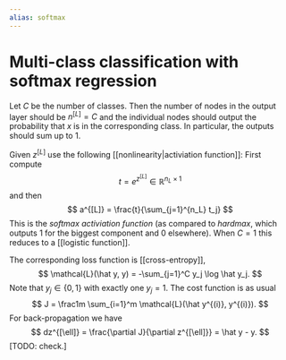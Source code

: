```yaml
---
alias: softmax
---
```

# Multi-class classification with softmax regression

Let $C$ be the number of classes. Then the number of nodes in the output layer should be $n^{[L]} = C$ and the individual nodes should output the probability that $x$ is in the corresponding class. In particular, the outputs should sum up to $1$.

Given $z^{[L]}$ use the following [[nonlinearity|activiation function]]: First compute
$$
	t = e^{z^{[L]}} \in \mathbb{R}^{n_L \times 1}
$$
and then
$$
	a^{[L]} = \frac{t}{\sum_{j=1}^{n_L} t_j}
$$
This is the *softmax activiation function* (as compared to *hardmax*, which outputs $1$ for the biggest component and $0$ elsewhere). When $C=1$ this reduces to a [[logistic function]].

The corresponding loss function is [[cross-entropy]],
$$
	\mathcal{L}(\hat y, y) = -\sum_{j=1}^C y_j \log \hat y_j.
$$
Note that $y_j \in \{0,1\}$ with exactly one $y_j = 1$. The cost function is as usual
$$
	J = \frac1m \sum_{i=1}^m \mathcal{L}(\hat y^{(i)}, y^{(i)}).
$$
For back-propagation we have
$$
	dz^{[\ell]} = \frac{\partial J}{\partial z^{[\ell]}} = \hat y - y.
$$
[TODO: check.]